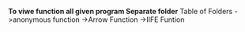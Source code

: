 **To viwe function all given program Separate folder**
Table of Folders
 ->anonymous function
 ->Arrow Function
 ->IIFE Funtion